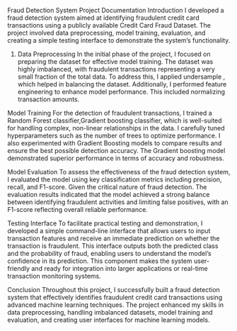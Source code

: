 Fraud Detection System Project Documentation
Introduction
I developed a fraud detection system aimed at identifying fraudulent credit card transactions using a publicly available Credit Card Fraud Dataset. The project involved data preprocessing, model training, evaluation, and creating a simple testing interface to demonstrate the system’s functionality.

1. Data Preprocessing
In the initial phase of the project, I focused on preparing the dataset for effective model training. The dataset was highly imbalanced, with fraudulent transactions representing a very small fraction of the total data. To address this, I applied  undersample , which helped in balancing the dataset.
Additionally, I performed feature engineering to enhance model performance. This included normalizing transaction amounts.

Model Training
For the detection of fraudulent transactions, I trained a Random Forest classifier,Gradient boosting classifier, which is well-suited for handling complex, non-linear relationships in the data. I carefully tuned hyperparameters such as the number of trees to optimize performance.
I also experimented with Gradient Boosting models to compare results and ensure the best possible detection accuracy. The Gradient boosting model demonstrated superior performance in terms of accuracy and robustness.

Model Evaluation
To assess the effectiveness of the fraud detection system, I evaluated the model using key classification metrics including precision, recall, and F1-score. Given the critical nature of fraud detection.
The evaluation results indicated that the model achieved a strong balance between identifying fraudulent activities and limiting false positives, with an F1-score reflecting overall reliable performance.

Testing Interface
To facilitate practical testing and demonstration, I developed a simple command-line interface that allows users to input transaction features and receive an immediate prediction on whether the transaction is fraudulent.
This interface outputs both the predicted class and the probability of fraud, enabling users to understand the model’s confidence in its prediction. This component makes the system user-friendly and ready for integration into larger applications or real-time transaction monitoring systems.

Conclusion
Throughout this project, I successfully built a fraud detection system that effectively identifies fraudulent credit card transactions using advanced machine learning techniques. The project enhanced my skills in data preprocessing, handling imbalanced datasets, model training and evaluation, and creating user interfaces for machine learning models.
